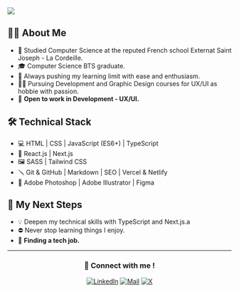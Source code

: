 <img src="https://i.imgur.com/b7UNZRX.png" />

## 👨‍💻 About Me
- 🏫 Studied Computer Science at the reputed French school Externat Saint Joseph - La Cordeille.
- 🎓 Computer Science BTS graduate.
- 🧠 Always pushing my learning limit with ease and enthusiasm.
- ✍🏻 Pursuing Development and Graphic Design courses for UX/UI as hobbie with passion.
- 💼 **Open to work in Development - UX/UI.**

## 🛠️ Technical Stack
- 💻 HTML | CSS | JavaScript (ES6+) | TypeScript
- 🚀 React.js | Next.js
- 🖼️ SASS | Tailwind CSS
- 🪛 Git & GitHub | Markdown | SEO | Vercel & Netlify
- 🎨 Adobe Photoshop | Adobe Illustrator | Figma

## 🎯 My Next Steps
- 💡 Deepen my technical skills with TypeScript and Next.js.a
- ⛔ Never stop learning things I enjoy.
- 🤝 **Finding a tech job.**

---

<h3 align="center">📍 Connect with me !</h3>
<p align="center">
  <a href="https://www.linkedin.com/in/mcraylet/"><img alt="LinkedIn" src="https://img.shields.io/badge/LinkedIn-Maxime%20Raylet-blue?style=flat-square&logo=linkedin"></a>
  <a href="mailto:mcraylet@gmail.com"><img alt="Mail" src="https://img.shields.io/badge/Email-mcraylet@gmail.com-blue?style=flat-square&logo=gmail"></a>
  <a href="https://twitter.com/mcrcoding/"><img alt="X" src="https://img.shields.io/badge/Twitter%20(X)-mcrcoding-blue?style=flat-square&logo=x"></a>
</p>
